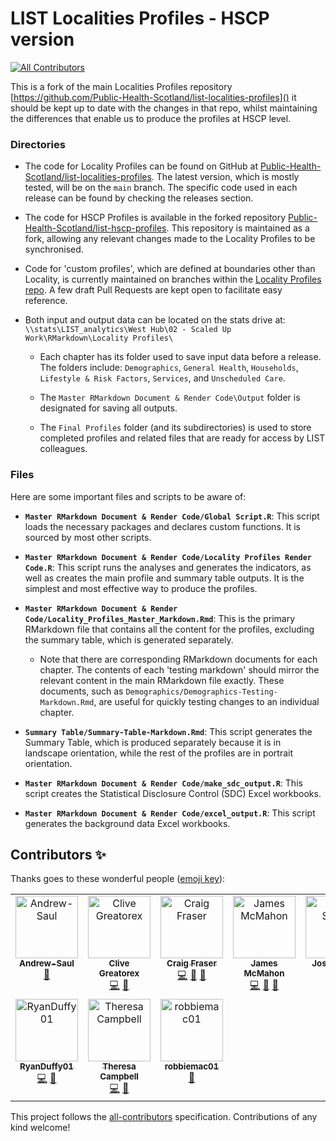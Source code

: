 # LIST Localities Profiles - HSCP version

<!-- ALL-CONTRIBUTORS-BADGE:START - Do not remove or modify this section -->
[![All Contributors](https://img.shields.io/badge/all_contributors-10-orange.svg?style=flat-square)](#contributors-)
<!-- ALL-CONTRIBUTORS-BADGE:END -->

This is a fork of the main Localities Profiles repository [https://github.com/Public-Health-Scotland/list-localities-profiles]() it should be kept up to date with the changes in that repo, whilst maintaining the differences that enable us to produce the profiles at HSCP level.

### Directories

- The code for Locality Profiles can be found on GitHub at [Public-Health-Scotland/list-localities-profiles](https://github.com/Public-Health-Scotland/list-localities-profiles). The latest version, which is mostly tested, will be on the `main` branch. The specific code used in each release can be found by checking the releases section.

- The code for HSCP Profiles is available in the forked repository [Public-Health-Scotland/list-hscp-profiles](https://github.com/Public-Health-Scotland/list-hscp-profiles). This repository is maintained as a fork, allowing any relevant changes made to the Locality Profiles to be synchronised.

- Code for 'custom profiles', which are defined at boundaries other than Locality, is currently maintained on branches within the [Locality Profiles repo](https://github.com/Public-Health-Scotland/list-localities-profiles). A few draft Pull Requests are kept open to facilitate easy reference.

- Both input and output data can be located on the stats drive at: `\\stats\LIST_analytics\West Hub\02 - Scaled Up Work\RMarkdown\Locality Profiles\`

  - Each chapter has its folder used to save input data before a release. The folders include: `Demographics`, `General Health`, `Households`, `Lifestyle & Risk Factors`, `Services`, and `Unscheduled Care`.

  - The `Master RMarkdown Document & Render Code\Output` folder is designated for saving all outputs.

  - The `Final Profiles` folder (and its subdirectories) is used to store completed profiles and related files that are ready for access by LIST colleagues.

### Files

Here are some important files and scripts to be aware of:

- **`Master RMarkdown Document & Render Code/Global Script.R`**: This script loads the necessary packages and declares custom functions. It is sourced by most other scripts.
  
- **`Master RMarkdown Document & Render Code/Locality Profiles Render Code.R`**: This script runs the analyses and generates the indicators, as well as creates the main profile and summary table outputs. It is the simplest and most effective way to produce the profiles.

- **`Master RMarkdown Document & Render Code/Locality_Profiles_Master_Markdown.Rmd`**: This is the primary RMarkdown file that contains all the content for the profiles, excluding the summary table, which is generated separately.

  - Note that there are corresponding RMarkdown documents for each chapter. The contents of each 'testing markdown' should mirror the relevant content in the main RMarkdown file exactly. These documents, such as `Demographics/Demographics-Testing-Markdown.Rmd`, are useful for quickly testing changes to an individual chapter.

- **`Summary Table/Summary-Table-Markdown.Rmd`**: This script generates the Summary Table, which is produced separately because it is in landscape orientation, while the rest of the profiles are in portrait orientation.

- **`Master RMarkdown Document & Render Code/make_sdc_output.R`**: This script creates the Statistical Disclosure Control (SDC) Excel workbooks.

- **`Master RMarkdown Document & Render Code/excel_output.R`**: This script generates the background data Excel workbooks.

## Contributors ✨

Thanks goes to these wonderful people ([emoji key](https://allcontributors.org/docs/en/emoji-key)):

<!-- ALL-CONTRIBUTORS-LIST:START - Do not remove or modify this section -->
<!-- prettier-ignore-start -->
<!-- markdownlint-disable -->
<table>
  <tbody>
    <tr>
      <td align="center" valign="top" width="14.28%"><a href="https://github.com/Andrew-Saul"><img src="https://avatars.githubusercontent.com/u/94113765?v=4?s=100" width="100px;" alt="Andrew-Saul"/><br /><sub><b>Andrew-Saul</b></sub></a><br /><a href="https://github.com/Public-Health-Scotland/list-localities-profiles/issues?q=author%3AAndrew-Saul" title="Bug reports">🐛</a></td>
      <td align="center" valign="top" width="14.28%"><a href="https://github.com/CliveWG"><img src="https://avatars.githubusercontent.com/u/109799428?v=4?s=100" width="100px;" alt="Clive Greatorex"/><br /><sub><b>Clive Greatorex</b></sub></a><br /><a href="https://github.com/Public-Health-Scotland/list-localities-profiles/commits?author=CliveWG" title="Code">💻</a> <a href="https://github.com/Public-Health-Scotland/list-localities-profiles/pulls?q=is%3Apr+reviewed-by%3ACliveWG" title="Reviewed Pull Requests">👀</a></td>
      <td align="center" valign="top" width="14.28%"><a href="https://github.com/cfraser2020"><img src="https://avatars.githubusercontent.com/u/72806160?v=4?s=100" width="100px;" alt="Craig Fraser "/><br /><sub><b>Craig Fraser </b></sub></a><br /><a href="https://github.com/Public-Health-Scotland/list-localities-profiles/commits?author=cfraser2020" title="Code">💻</a> <a href="https://github.com/Public-Health-Scotland/list-localities-profiles/pulls?q=is%3Apr+reviewed-by%3Acfraser2020" title="Reviewed Pull Requests">👀</a> <a href="#projectManagement-cfraser2020" title="Project Management">📆</a></td>
      <td align="center" valign="top" width="14.28%"><a href="https://publichealthscotland.scot/"><img src="https://avatars.githubusercontent.com/u/5982260?v=4?s=100" width="100px;" alt="James McMahon"/><br /><sub><b>James McMahon</b></sub></a><br /><a href="https://github.com/Public-Health-Scotland/list-localities-profiles/commits?author=Moohan" title="Code">💻</a> <a href="https://github.com/Public-Health-Scotland/list-localities-profiles/pulls?q=is%3Apr+reviewed-by%3AMoohan" title="Reviewed Pull Requests">👀</a> <a href="#projectManagement-Moohan" title="Project Management">📆</a></td>
      <td align="center" valign="top" width="14.28%"><a href="https://github.com/JosieSteele"><img src="https://avatars.githubusercontent.com/u/166606214?v=4?s=100" width="100px;" alt="Josie Steele"/><br /><sub><b>Josie Steele</b></sub></a><br /><a href="https://github.com/Public-Health-Scotland/list-localities-profiles/commits?author=JosieSteele" title="Code">💻</a> <a href="https://github.com/Public-Health-Scotland/list-localities-profiles/pulls?q=is%3Apr+reviewed-by%3AJosieSteele" title="Reviewed Pull Requests">👀</a></td>
      <td align="center" valign="top" width="14.28%"><a href="https://github.com/kenneo03git"><img src="https://avatars.githubusercontent.com/u/153850030?v=4?s=100" width="100px;" alt="Kennedy Owusu-Afriyie"/><br /><sub><b>Kennedy Owusu-Afriyie</b></sub></a><br /><a href="https://github.com/Public-Health-Scotland/list-localities-profiles/pulls?q=is%3Apr+reviewed-by%3Akenneo03git" title="Reviewed Pull Requests">👀</a></td>
      <td align="center" valign="top" width="14.28%"><a href="https://github.com/khansh01"><img src="https://avatars.githubusercontent.com/u/114073136?v=4?s=100" width="100px;" alt="Khansa Hussain"/><br /><sub><b>Khansa Hussain</b></sub></a><br /><a href="https://github.com/Public-Health-Scotland/list-localities-profiles/commits?author=khansh01" title="Code">💻</a> <a href="https://github.com/Public-Health-Scotland/list-localities-profiles/pulls?q=is%3Apr+reviewed-by%3Akhansh01" title="Reviewed Pull Requests">👀</a></td>
    </tr>
    <tr>
      <td align="center" valign="top" width="14.28%"><a href="https://github.com/RyanDuffy01"><img src="https://avatars.githubusercontent.com/u/82060940?v=4?s=100" width="100px;" alt="RyanDuffy01"/><br /><sub><b>RyanDuffy01</b></sub></a><br /><a href="https://github.com/Public-Health-Scotland/list-localities-profiles/commits?author=RyanDuffy01" title="Code">💻</a> <a href="https://github.com/Public-Health-Scotland/list-localities-profiles/pulls?q=is%3Apr+reviewed-by%3ARyanDuffy01" title="Reviewed Pull Requests">👀</a></td>
      <td align="center" valign="top" width="14.28%"><a href="https://github.com/There717"><img src="https://avatars.githubusercontent.com/u/79308287?v=4?s=100" width="100px;" alt="Theresa Campbell"/><br /><sub><b>Theresa Campbell</b></sub></a><br /><a href="https://github.com/Public-Health-Scotland/list-localities-profiles/commits?author=There717" title="Code">💻</a> <a href="https://github.com/Public-Health-Scotland/list-localities-profiles/pulls?q=is%3Apr+reviewed-by%3AThere717" title="Reviewed Pull Requests">👀</a></td>
      <td align="center" valign="top" width="14.28%"><a href="https://github.com/robbiemac01"><img src="https://avatars.githubusercontent.com/u/109292606?v=4?s=100" width="100px;" alt="robbiemac01"/><br /><sub><b>robbiemac01</b></sub></a><br /><a href="https://github.com/Public-Health-Scotland/list-localities-profiles/issues?q=author%3Arobbiemac01" title="Bug reports">🐛</a></td>
    </tr>
  </tbody>
</table>

<!-- markdownlint-restore -->
<!-- prettier-ignore-end -->

<!-- ALL-CONTRIBUTORS-LIST:END -->

This project follows the [all-contributors](https://github.com/all-contributors/all-contributors) specification. Contributions of any kind welcome!
